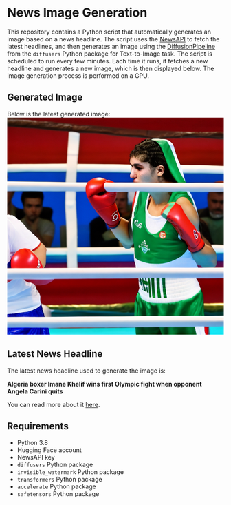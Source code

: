 # News Image Generation
This repository contains a Python script that automatically generates an image based on a news headline. The script uses the [NewsAPI](https://newsapi.org/) to fetch the latest headlines, and then generates an image using the [DiffusionPipeline](https://github.com/huggingface/diffusers) from the `diffusers` Python package for Text-to-Image task.
The script is scheduled to run every few minutes. Each time it runs, it fetches a new headline and generates a new image, which is then displayed below. The image generation process is performed on a GPU.

## Generated Image
Below is the latest generated image:
![Generated Image](image.png)

## Latest News Headline
The latest news headline used to generate the image is:

**Algeria boxer Imane Khelif wins first Olympic fight when opponent Angela Carini quits**

You can read more about it [here](https://news.google.com/rss/articles/CBMioAFBVV95cUxQT1FYMVF4THExZ0I1YXl4SG52VXNfd1hDaDVFSzdqc1hEZ25SUW9yR2k2RmFRWUJxRnhtQkVRQzJKRkYzS2hBVU5uNUdxUGpmRmtjSzZaLTNFa19maUVXaXVHbnBjX2RRd2hwUkQwcW5wb1dCWGNpdV9lQWdjLXBFNHJzT1Nkd3JWNEd6NUhzSkx0UGEzRVBzSFNfRmlGdzdf0gGmAUFVX3lxTE4zaWIzRGo4M1czYWV0NlBGMk1Ec0NhdTZESjhtUFc3QmpOTkh1RXRPZDg1U1JEdmoxUjNDVF9jaG9nUUpFeVUydy1IbWNjWEdzc2dxSjJkYW14VldCZjM0bktGUVVGQVRsaUoxVnMxRWdZWFV4UkYxdVhodU1PSW9KRGdLWkF6bFNYd1BfN3Y2OU43Y3dkTTlyWHlfSWpPX1d4MXNvS2c?oc=5).

## Requirements
- Python 3.8
- Hugging Face account
- NewsAPI key
- `diffusers` Python package
- `invisible_watermark` Python package
- `transformers` Python package
- `accelerate` Python package
- `safetensors` Python package
